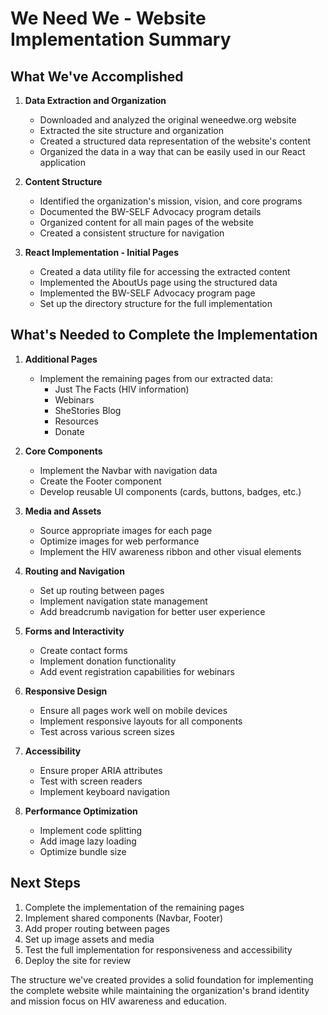 # We Need We - Website Implementation Summary

## What We've Accomplished

1. **Data Extraction and Organization**
   - Downloaded and analyzed the original weneedwe.org website
   - Extracted the site structure and organization
   - Created a structured data representation of the website's content
   - Organized the data in a way that can be easily used in our React application

2. **Content Structure**
   - Identified the organization's mission, vision, and core programs
   - Documented the BW-SELF Advocacy program details
   - Organized content for all main pages of the website
   - Created a consistent structure for navigation

3. **React Implementation - Initial Pages**
   - Created a data utility file for accessing the extracted content
   - Implemented the AboutUs page using the structured data
   - Implemented the BW-SELF Advocacy program page
   - Set up the directory structure for the full implementation

## What's Needed to Complete the Implementation

1. **Additional Pages**
   - Implement the remaining pages from our extracted data:
     - Just The Facts (HIV information)
     - Webinars
     - SheStories Blog
     - Resources
     - Donate

2. **Core Components**
   - Implement the Navbar with navigation data
   - Create the Footer component
   - Develop reusable UI components (cards, buttons, badges, etc.)

3. **Media and Assets**
   - Source appropriate images for each page
   - Optimize images for web performance
   - Implement the HIV awareness ribbon and other visual elements

4. **Routing and Navigation**
   - Set up routing between pages
   - Implement navigation state management
   - Add breadcrumb navigation for better user experience

5. **Forms and Interactivity**
   - Create contact forms
   - Implement donation functionality
   - Add event registration capabilities for webinars

6. **Responsive Design**
   - Ensure all pages work well on mobile devices
   - Implement responsive layouts for all components
   - Test across various screen sizes

7. **Accessibility**
   - Ensure proper ARIA attributes
   - Test with screen readers
   - Implement keyboard navigation

8. **Performance Optimization**
   - Implement code splitting
   - Add image lazy loading
   - Optimize bundle size

## Next Steps

1. Complete the implementation of the remaining pages
2. Implement shared components (Navbar, Footer)
3. Add proper routing between pages
4. Set up image assets and media
5. Test the full implementation for responsiveness and accessibility
6. Deploy the site for review

The structure we've created provides a solid foundation for implementing the complete website while maintaining the organization's brand identity and mission focus on HIV awareness and education. 